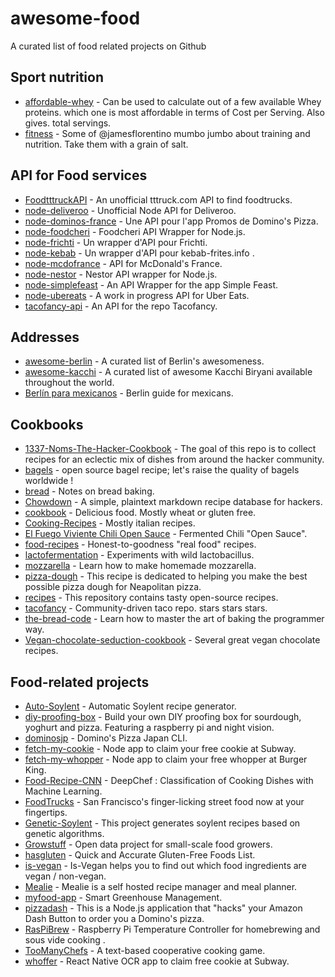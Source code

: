 # awesome-food

A curated list of food related projects on Github

## Sport nutrition

- [affordable-whey](https://github.com/prkeshri/affordable-whey) - Can be used to calculate out of a few available Whey proteins. which one is most affordable in terms of Cost per Serving. Also gives. total servings.
- [fitness](https://github.com/jamesflorentino/fitness) - Some of @jamesflorentino mumbo jumbo about training and nutrition. Take them with a grain of salt.

## API for Food services

- [FoodtttruckAPI](https://github.com/jzarca01/FoodtttruckAPI) - An unofficial tttruck.com API to find foodtrucks.
- [node-deliveroo](https://github.com/jzarca01/node-deliveroo) - Unofficial Node API for Deliveroo.
- [node-dominos-france](https://github.com/jzarca01/node-dominos-france) - Une API pour l'app Promos de Domino's Pizza.
- [node-foodcheri](https://github.com/jzarca01/node-foodcheri) - Foodcheri API Wrapper for Node.js.
- [node-frichti](https://github.com/jzarca01/node-frichti) - Un wrapper d'API pour Frichti.
- [node-kebab](https://github.com/jzarca01/node-kebab) - Un wrapper d'API pour kebab-frites.info .
- [node-mcdofrance](https://github.com/jzarca01/node-mcdofrance) - API for McDonald's France.
- [node-nestor](https://github.com/jzarca01/node-nestor) - Nestor API wrapper for Node.js.
- [node-simplefeast](https://github.com/jzarca01/node-simplefeast) - An API Wrapper for the app Simple Feast.
- [node-ubereats](https://github.com/jzarca01/node-ubereats) - A work in progress API for Uber Eats.
- [tacofancy-api](https://github.com/evz/tacofancy-api) - An API for the repo Tacofancy.

## Addresses

- [awesome-berlin](https://github.com/AwesomeCities/awesome-berlin) - A curated list of Berlin's awesomeness.
- [awesome-kacchi](https://github.com/s4kibs4mi/awesome-kacchi) - A curated list of awesome Kacchi Biryani available throughout the world.
- [Berlín para mexicanos](https://github.com/carlosyslas/berlin-para-mexicanos) - Berlin guide for mexicans.

## Cookbooks

- [1337-Noms-The-Hacker-Cookbook](https://github.com/DEAD10C5/1337-Noms-The-Hacker-Cookbook) - The goal of this repo is to collect recipes for an eclectic mix of dishes from around the hacker community.
- [bagels](https://github.com/andrewkern/bagels) - open source bagel recipe; let's raise the quality of bagels worldwide !
- [bread](https://github.com/dgryski/bread) - Notes on bread baking.
- [Chowdown](https://github.com/clarklab/chowdown) - A simple, plaintext markdown recipe database for hackers.
- [cookbook](https://github.com/jlinder/cookbook) - Delicious food. Mostly wheat or gluten free.
- [Cooking-Recipes](https://github.com/Donearm/Cooking-Recipes) - Mostly italian recipes.
- [El Fuego Viviente Chili Open Sauce](https://github.com/aweijnitz/recipe-el_fuego_viviente) - Fermented Chili "Open Sauce".
- [food-recipes](https://github.com/obfuscurity/food-recipes) - Honest-to-goodness "real food" recipes.
- [lactofermentation](https://github.com/tirimia/lactofermentation) - Experiments with wild lactobacillus.
- [mozzarella](https://github.com/hendricius/mozzarella) - Learn how to make homemade mozzarella.
- [pizza-dough](https://github.com/hendricius/pizza-dough) - This recipe is dedicated to helping you make the best possible pizza dough for Neapolitan pizza.
- [recipes](https://github.com/bzimmerman/recipes) - This repository contains tasty open-source recipes.
- [tacofancy](https://github.com/sinker/tacofancy) - Community-driven taco repo. stars stars stars.
- [the-bread-code](https://github.com/hendricius/the-bread-code) - Learn how to master the art of baking the programmer way.
- [Vegan-chocolate-seduction-cookbook](https://github.com/the-domains/vegan-chocolate-seduction-cookbook) - Several great vegan chocolate recipes.

## Food-related projects

- [Auto-Soylent](https://github.com/nick/auto-soylent) - Automatic Soylent recipe generator.
- [diy-proofing-box](https://github.com/hendricius/diy-proofing-box) - Build your own DIY proofing box for sourdough, yoghurt and pizza. Featuring a raspberry pi and night vision.
- [dominosjp](https://github.com/inket/dominosjp) - Domino's Pizza Japan CLI.
- [fetch-my-cookie](https://github.com/jzarca01/fetch-my-cookie) - Node app to claim your free cookie at Subway.
- [fetch-my-whopper](https://github.com/jzarca01/fetch-my-whopper) - Node app to claim your free whopper at Burger King.
- [Food-Recipe-CNN](https://github.com/Murgio/Food-Recipe-CNN) - DeepChef : Classification of Cooking Dishes with Machine Learning.
- [FoodTrucks](https://github.com/prakhar1989/FoodTrucks) - San Francisco's finger-licking street food now at your fingertips.
- [Genetic-Soylent](https://github.com/nick/genetic-soylent) - This project generates soylent recipes based on genetic algorithms.
- [Growstuff](https://github.com/Growstuff/growstuff) - Open data project for small-scale food growers.
- [hasgluten](https://github.com/hasgluten/hasgluten) - Quick and Accurate Gluten-Free Foods List.
- [is-vegan](https://github.com/hmontazeri/is-vegan) - Is-Vegan helps you to find out which food ingredients are vegan / non-vegan.
- [Mealie](https://github.com/hay-kot/mealie) - Mealie is a self hosted recipe manager and meal planner.
- [myfood-app](https://github.com/MickaelGandecki/myfood-app) - Smart Greenhouse Management.
- [pizzadash](https://github.com/bhberson/pizzadash) - This is a Node.js application that "hacks" your Amazon Dash Button to order you a Domino's pizza.
- [RasPiBrew](https://github.com/steve71/RasPiBrew) - Raspberry Pi Temperature Controller for homebrewing and sous vide cooking .
- [TooManyChefs](https://github.com/navignaw/TooManyChefs) - A text-based cooperative cooking game.
- [whoffer](https://github.com/jzarca01/whoffer) - React Native OCR app to claim free cookie at Subway.
